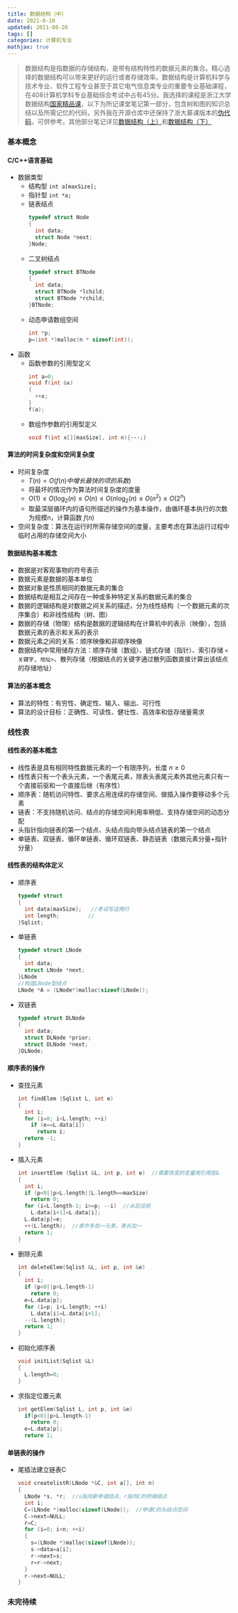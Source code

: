 ```yaml
---
title: 数据结构（中）
date: 2021-8-10
updated: 2021-08-26
tags: []
categories: 计算机专业
mathjax: true
---
```


> 数据结构是指数据的存储结构，是带有结构特性的数据元素的集合。精心选择的数据结构可以带来更好的运行或者存储效率。数据结构是计算机科学与技术专业、软件工程专业甚至于其它电气信息类专业的重要专业基础课程，在408计算机学科专业基础综合考试中占有45分。我选择的课程是浙江大学数据结构[国家精品课](https://www.icourse163.org/course/ZJU-93001)，以下为所记课堂笔记第一部分，包含树和图的知识总结以及所需记忆的代码，另外我在开源仓库中还保持了浙大慕课版本的[伪代码](https://github.com/Bezhuang/LearnCS/tree/main/%E5%90%8D%E6%A0%A1%E5%85%AC%E5%BC%80%E8%AF%BE/%E6%B5%99%E5%A4%A7%E6%95%B0%E6%8D%AE%E7%BB%93%E6%9E%84)，可供参考。其他部分笔记详见[数据结构（上）](/数据结构-上)和[数据结构（下）](/数据结构-下)

<!--more-->

### 基本概念

#### C/C++语言基础

- 数据类型
  - 结构型 `int a[maxSize];`
  - 指针型 `int *a;`
  - 链表结点
    ```C
    typedef struct Node
    {
      int data;
      struct Node *next;
    }Node;
    ```
  - 二叉树结点
    ```C
    typedef struct BTNode
    {
      int data;
      struct BTNode *lchild;
      struct BTNode *rchild;
    }BTNode;
    ```
  - 动态申请数组空间
    ```C
    int *p;
    p=(int *)malloc(n * sizeof(int));
    ```
- 函数
  - 函数参数的引用型定义
    ```cpp
    int a=0;
    void f(int &x)
    {
      ++x;
    }
    f(a);
    ```
  - 数组作参数的引用型定义
    ```cpp
    void f(int x[][maxSize], int n){···;}
    ```

#### 算法的时间复杂度和空间复杂度

- 时间复杂度 
  - $T(n)=O(f(n)中增长最快的项的系数)$
  - 将最坏的情况作为算法时间复杂度的度量
  - $O(1)≤O(\log_{2}\left(n\right)≤O(n)≤O(n\log_{2}\left(n\right)≤O(n^2)≤O(2^n)$
  - 取最深层循环内的语句所描述的操作为基本操作，由循环基本执行的次数为规模n，计算函数 $f(n)$
- 空间复杂度：算法在运行时所需存储空间的度量，主要考虑在算法运行过程中临时占用的存储空间大小

#### 数据结构基本概念

- 数据是对客观事物的符号表示
- 数据元素是数据的基本单位
- 数据对象是性质相同的数据元素的集合
- 数据结构是相互之间存在一种或多种特定关系的数据元素的集合
- 数据的逻辑结构是对数据之间关系的描述，分为线性结构（一个数据元素的次序集合）和非线性结构（树、图）
- 数据的存储（物理）结构是数据的逻辑结构在计算机中的表示（映像），包括数据元素的表示和关系的表示
- 数据元素之间的关系：顺序映像和非顺序映像
- 数据结构中常用储存方法：顺序存储（数组）、链式存储（指针）、索引存储 `<关键字, 地址>`、散列存储（根据结点的关键字通过散列函数直接计算出该结点的存储地址）

#### 算法的基本概念

- 算法的特性：有穷性、确定性、输入、输出、可行性
- 算法的设计目标：正确性、可读性、健壮性、高效率和低存储量需求

### 线性表

#### 线性表的基本概念

- 线性表是具有相同特性数据元素的一个有限序列，长度 $n≥0$
- 线性表只有一个表头元素，一个表尾元素，除表头表尾元素外其他元素只有一个直接前驱和一个直接后继（有序性）
- 顺序表：随机访问特性、要求占用连续的存储空间、做插入操作要移动多个元素
- 链表：不支持随机访问、结点的存储空间利用率稍低、支持存储空间的动态分配
- 头指针指向链表的第一个结点、头结点指向带头结点链表的第一个结点
- 单链表、双链表、循环单链表、循环双链表、静态链表（数据元素分量+指针分量）

#### 线性表的结构体定义

- 顺序表
  ```c
  typedef struct
  {
    int data[maxSize];   //考试写这两行
    int length;         //
  }Sqlist;
- 单链表
  ```c
  typedef struct LNode
  {
    int data;
    struct LNode *next;
  }LNode
  //构造LNode型结点
  LNode *A = (LNode*)malloc(sizeof(LNode));
  ```
- 双链表
  ```c
  typedef struct DLNode
  {
    int data;
    struct DLNode *prior;
    struct DLNode *next;
  }DLNode;
  ```

#### 顺序表的操作

- 查找元素
  ```cpp
  int findElem (Sqlist L, int e)
  {
    int i;
    for (i=0; i<L.length; ++i)
      if (e==L.data[i])
        return i;
    return -1;
  }
  ```
- 插入元素
  ```cpp
  int insertElem (Sqlist &L, int p, int e)  //需要改变的变量用引用型&
  {
    int i;
    if (p<0||p>L.length||L.length==maxSize)
      return 0;
    for (i=L.length-1; i>=p; --i)  //从后往前
      L.data[i+1]=L.data[i];
    L.data[p]=e;
    ++(L.length);  //表中多加一元素，表长加一
    return 1;
  }
  ```
- 删除元素
  ```cpp
  int deleteElem(Sqlist &L, int p, int &e)
  {
    int i;
    if (p<0||p>L.length-1)
      return 0;
    e=L.data[p];
    for (i=p; i<L.length; ++i)
      L.data[i]=L.data[i+1];
    --(L.length); 
    return 1;
  }
  ```
- 初始化顺序表
  ```cpp
  void initList(Sqlist &L)
  {
    L.length=0;
  }
  ```
- 求指定位置元素
  ```cpp
  int getElem(Sqlist L, int p, int &e)
    if(p<0||p>L.length-1)
      return 0;
    e=L.data[p];
    return 1;
  ```

#### 单链表的操作

- 尾插法建立链表C
  ```cpp
  void createlistR(LNode *&C, int a[], int n)
  {
    LNode *s, *r;  //s指向新申请结点，r指向C的终端结点
    int i;
    C=(LNode *)malloc(sizeof(LNode));  //申请C的头结点空间
    C->next=NULL;
    r=C;
    for (i=0; i<n; ++i)
    {
      s=(LNode *)malloc(sizeof(LNode));
      s->data=a[i];
      r->next=s;
      r=r->next;
    }
    r->next=NULL;
  }
  ```


### 未完待续






